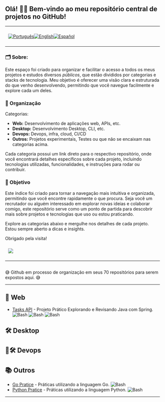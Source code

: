 <p align="center">
  <h2>
    Olá! 👋🏻  Bem-vindo ao meu repositório central de projetos no GitHub! 
  </h2>
</p>

---

<div style="display: flex; align-items: center; padding: 10px;">
  <span>
    <a href="https://github.com/rocunha09/rocunha09">
      <img src="https://img.shields.io/badge/-Português-green?style=for-the-badge" alt="Português">
    </a>
  </span>

  <span>
    <a href="https://github.com/rocunha09/rocunha09/blob/main/README_EN.md">
      <img src="https://img.shields.io/badge/-English-blue?style=for-the-badge" alt="English">
    </a>
  </span>

  <span>
    <a href="https://github.com/rocunha09/rocunha09/blob/main/README_ES.md">
      <img src="https://img.shields.io/badge/-Español-red?style=for-the-badge" alt="Español">
    </a>
  </span>
</div>

---

### 🗂️ Sobre:
Este espaço foi criado para organizar e facilitar o acesso a todos os meus projetos e estudos diversos *públicos*, que estão divididos por categorias e stacks de tecnologia. Meu objetivo é oferecer uma visão clara e estruturada do que venho desenvolvendo, permitindo que você navegue facilmente e explore cada um deles.

### 📌  Organização
Categorias:
<ul>
  <li>
    <strong>Web:</strong> Desenvolvimento de aplicações web, APIs, etc.
  </li>
  <li>
    <strong>Desktop:</strong> Desenvolvimento Desktop, CLI, etc.
  </li>
  <li>
    <strong>Devops:</strong> Devops, infra, cloud, CI/CD
  </li>
  <li>
    <strong>Outros:</strong> Projetos experimentais, Testes ou que não se encaixam nas categorias acima.
  </li>
</ul>

Cada categoria possui um link direto para o respectivo repositório, onde você encontrará detalhes específicos sobre cada projeto, incluindo tecnologias utilizadas, funcionalidades, e instruções para rodar ou contribuir.

### 🎯 Objetivo

Este índice foi criado para tornar a navegação mais intuitiva e organizada, permitindo que você encontre rapidamente o que procura. Seja você um recrutador ou alguém interessado em explorar novas ideias e colaborar comigo, este repositório serve como um ponto de partida para descobrir mais sobre projetos e tecnologias que uso ou estou praticando.

Explore as categorias abaixo e mergulhe nos detalhes de cada projeto.
Estou sempre aberto a dicas e insights.

Obrigado pela visita!


<div style="display: flex; align-items: center; padding: 10px;">
  <span>
    <a href="https://www.linkedin.com/in/rafael-o-cunha/" target="_blank">
      <img src="https://img.shields.io/badge/LinkedIn-0077B5?style=for-the-badge&logo=linkedin&logoColor=white"/>
    </a>
  </span>
</div>

---
<span>
  <p> </p><p> </p><p> </p><p> </p><p> </p>
  <a href="#">
    <img src="https://cdn.awsli.com.br/300x300/173/173680/produto/35980468/e2c8127a2e.jpg" alt="">
  </a>
  <p>
     😅 Github em processo de organização em seus 70 repositórios para serem expostos aqui. 😅
  </p>
</span>

---

## 🚀 Web
- [Tasks API](https://github.com/rocunha09/tasks/blob/main/README.md) - Projeto Prático Explorando e Revisando Java com Spring. ![Bash](https://img.shields.io/badge/Java-17-blue)  ![Bash](https://img.shields.io/badge/Spring-3.4.3-blue)  ![Bash](https://img.shields.io/badge/Swagger-3-blue)

## 🛠️ Desktop

## 🚀🛠️ Devops

## 📚 Outros
- [Go Pratice](https://github.com/rocunha09/go_pratice/blob/main/README.md) - Práticas utilizando a linguagem Go. ![Bash](https://img.shields.io/badge/Go-1.23.0-blue)
- [Python Pratice](https://github.com/rocunha09/python_pratice/blob/main/README.md) - Práticas utilizando a linguagem Python. ![Bash](https://img.shields.io/badge/Python-3.12.3-blue)

---

<!--
<div align="center">
<a href="https://github.com/rocunha09">
  <img height="200em" src="https://github-readme-stats.vercel.app/api/top-langs/?username=rocunha09&show_icons=true&theme=gruvbox" />
</a>
</div>
-->


